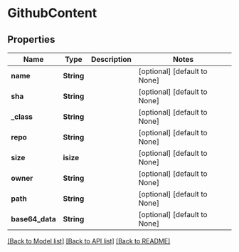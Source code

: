 # GithubContent

## Properties
Name | Type | Description | Notes
------------ | ------------- | ------------- | -------------
**name** | **String** |  | [optional] [default to None]
**sha** | **String** |  | [optional] [default to None]
**_class** | **String** |  | [optional] [default to None]
**repo** | **String** |  | [optional] [default to None]
**size** | **isize** |  | [optional] [default to None]
**owner** | **String** |  | [optional] [default to None]
**path** | **String** |  | [optional] [default to None]
**base64_data** | **String** |  | [optional] [default to None]

[[Back to Model list]](../README.md#documentation-for-models) [[Back to API list]](../README.md#documentation-for-api-endpoints) [[Back to README]](../README.md)


